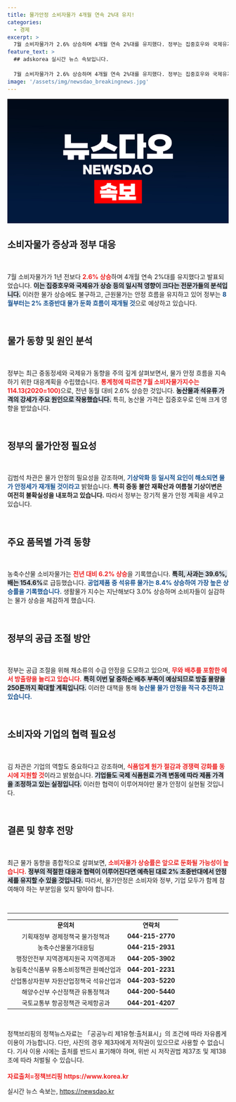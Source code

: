 ```yaml
---
title: 물가안정 소비자물가 4개월 연속 2%대 유지!
categories:
  - 경제
excerpt: >
  7월 소비자물가가 2.6% 상승하며 4개월 연속 2%대를 유지했다. 정부는 집중호우와 국제유가 상승의 일시적 영향을 지적하며, 8월부터 물가 둔화를 예상하고 있다. 물가 안정 대책도 만전!
feature_text: >
  ## adskorea 실시간 뉴스 속보입니다.

  7월 소비자물가가 2.6% 상승하며 4개월 연속 2%대를 유지했다. 정부는 집중호우와 국제유가 상승의 일시적 영향을 지적하며, 8월부터 물가 둔화를 예상하고 있다. 물가 안정 대책도 만전!
image: '/assets/img/newsdao_breakingnews.jpg'
---
```


<p><img src="/assets/img/newsdao_breakingnews.jpg" alt="adskorea 속보" /></p>

<h2 data-ke-size="size26">소비자물가 증상과 정부 대응</h2>

<p data-ke-size="size16">&nbsp;</p>

<p>7월 소비자물가가 1년 전보다 <b><span style="color: #ee2323;">2.6% 상승</span></b>하며 4개월 연속 2%대를 유지했다고 발표되었습니다. <b><span style="background-color: #21538527;">이는 집중호우와 국제유가 상승 등의 일시적 영향이 크다는 전문가들의 분석입니다.</span></b> 이러한 물가 상승에도 불구하고, 근원물가는 안정 흐름을 유지하고 있어 정부는 <b><span style="color: #1a5490;">8월부터는 2% 초중반대 물가 둔화 흐름이 재개될 것</span></b>으로 예상하고 있습니다.</p>

<p data-ke-size="size16">&nbsp;</p>

<h2 data-ke-size="size26">물가 동향 및 원인 분석</h2>

<p data-ke-size="size16">&nbsp;</p>

<p>정부는 최근 중동정세와 국제유가 동향을 주의 깊게 살펴보면서, 물가 안정 흐름을 지속하기 위한 대응계획을 수립했습니다. <b><span style="color: #ee2323;">통계청에 따르면 7월 소비자물가지수는 114.13(2020=100)</span></b>으로, 전년 동월 대비 2.6% 상승한 것입니다. <b><span style="background-color: #21538527;">농산물과 석유류 가격의 강세가 주요 원인으로 작용했습니다.</span></b> 특히, 농산물 가격은 집중호우로 인해 크게 영향을 받았습니다.</p>

<p data-ke-size="size16">&nbsp;</p>

<h2 data-ke-size="size26">정부의 물가안정 필요성</h2>

<p data-ke-size="size16">&nbsp;</p>

<p>김범석 차관은 물가 안정의 필요성을 강조하며, <b><span style="color: #1a5490;">기상악화 등 일시적 요인이 해소되면 물가 안정세가 재개될 것이라고</span></b> 밝혔습니다. <b><span style="ee2323;">특히 중동 불안 재확산과 여름철 기상이변은 여전히 불확실성을 내포하고 있습니다.</span></b> 따라서 정부는 장기적 물가 안정 계획을 세우고 있습니다.</p>

<p data-ke-size="size16">&nbsp;</p>

<h2 data-ke-size="size26">주요 품목별 가격 동향</h2>

<p data-ke-size="size16">&nbsp;</p>

<p>농축수산물 소비자물가는 <b><span style="color: #ee2323;">전년 대비 6.2% 상승</span></b>을 기록했습니다. <b><span style="background-color: #21538527;">특히, 사과는 39.6%, 배는 154.6%</span></b>로 급등했습니다. <b><span style="color: #1a5490;">공업제품 중 석유류 물가는 8.4% 상승하여 가장 높은 상승률을 기록했습니다.</span></b> 생활물가 지수는 지난해보다 3.0% 상승하며 소비자들이 실감하는 물가 상승을 체감하게 했습니다.</p>

<p data-ke-size="size16">&nbsp;</p>

<h2 data-ke-size="size26">정부의 공급 조절 방안</h2>

<p data-ke-size="size16">&nbsp;</p>

<p>정부는 공급 조절을 위해 채소류의 수급 안정을 도모하고 있으며, <b><span style="color: #ee2323;">무와 배추를 포함한 에서 방출량을 늘리고 있습니다.</span></b> <b><span style="background-color: #21538527;">특히 이번 달 중하순 배추 부족이 예상되므로 방출 물량을 250톤까지 확대할 계획입니다.</span></b> 이러한 대책을 통해 <b><span style="color: #1a5490;">농산물 물가 안정을 적극 추진하고 있습니다.</span></b></p>

<p data-ke-size="size16">&nbsp;</p>

<h2 data-ke-size="size26">소비자와 기업의 협력 필요성</h2>

<p data-ke-size="size16">&nbsp;</p>

<p>김 차관은 기업의 역할도 중요하다고 강조하며, <b><span style="color: #ee2323;">식품업계 원가 절감과 경쟁력 강화를 동시에 지원할 것</span></b>이라고 밝혔습니다. <b><span style="background-color: #21538527;">기업들도 국제 식품원료 가격 변동에 따라 제품 가격을 조정하고 있는 실정입니다.</span></b> 이러한 협력이 이루어져야만 물가 안정이 실현될 것입니다.</p>

<p data-ke-size="size16">&nbsp;</p>

<h2 data-ke-size="size26">결론 및 향후 전망</h2>

<p data-ke-size="size16">&nbsp;</p>

<p>최근 물가 동향을 종합적으로 살펴보면, <b><span style="color: #ee2323;">소비자물가 상승률은 앞으로 둔화될 가능성이 높습니다.</span></b> <b><span style="background-color: #21538527;">정부의 적절한 대응과 협력이 이루어진다면 예측된 대로 2% 초중반대에서 안정세를 유지할 수 있을 것입니다.</span></b> 따라서, 물가안정은 소비자와 정부, 기업 모두가 함께 참여해야 하는 부분임을 잊지 말아야 합니다.</p>

<p data-ke-size="size16">&nbsp;</p>

<hr />

<table style="width: 100%; border-collapse: collapse;">
<tr>
<td style="text-align: center; height: 17px;"><b>문의처</b></td>
<td style="text-align: center; height: 17px;"><b>연락처</b></td>
</tr>
<tr>
<td style="text-align: center; height: 17px;">기획재정부 경제정책국 물가정책과</td>
<td style="text-align: center; height: 17px;"><b>044-215-2770</b></td>
</tr>
<tr>
<td style="text-align: center; height: 17px;">농축수산물물가대응팀</td>
<td style="text-align: center; height: 17px;"><b>044-215-2931</b></td>
</tr>
<tr>
<td style="text-align: center; height: 17px;">행정안전부 지역경제지원국 지역경제과</td>
<td style="text-align: center; height: 17px;"><b>044-205-3902</b></td>
</tr>
<tr>
<td style="text-align: center; height: 17px;">농림축산식품부 유통소비정책관 원예산업과</td>
<td style="text-align: center; height: 17px;"><b>044-201-2231</b></td>
</tr>
<tr>
<td style="text-align: center; height: 17px;">산업통상자원부 자원산업정책국 석유산업과</td>
<td style="text-align: center; height: 17px;"><b>044-203-5220</b></td>
</tr>
<tr>
<td style="text-align: center; height: 17px;">해양수산부 수산정책관 유통정책과</td>
<td style="text-align: center; height: 17px;"><b>044-200-5440</b></td>
</tr>
<tr>
<td style="text-align: center; height: 17px;">국토교통부 항공정책관 국제항공과</td>
<td style="text-align: center; height: 17px;"><b>044-201-4207</b></td>
</tr>
</table>

<p data-ke-size="size16">&nbsp;</p>

<p>정책브리핑의 정책뉴스자료는 「공공누리 제1유형:출처표시」의 조건에 따라 자유롭게 이용이 가능합니다. 다만, 사진의 경우 제3자에게 저작권이 있으므로 사용할 수 없습니다. 기사 이용 시에는 출처를 반드시 표기해야 하며, 위반 시 저작권법 제37조 및 제138조에 따라 처벌될 수 있습니다. <br /> <br /> <b><span style="color: #ee2323;">자료출처=정책브리핑 https://www.korea.kr</span></b></p>
실시간 뉴스 속보는, <a href="https://newsdao.kr" rel="dofollow">https://newsdao.kr</a>


